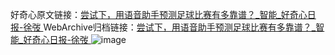 好奇心原文链接：[尝试下，用语音助手预测足球比赛有多靠谱？_智能_好奇心日报-徐弢 ](https://www.qdaily.com/articles/5942.html)
WebArchive归档链接：[尝试下，用语音助手预测足球比赛有多靠谱？_智能_好奇心日报-徐弢 ](http://web.archive.org/web/20190623165650/https://www.qdaily.com/articles/5942.html)
![image](http://ww3.sinaimg.cn/large/007d5XDply1g3w9dh1ludj30u0349b29)
